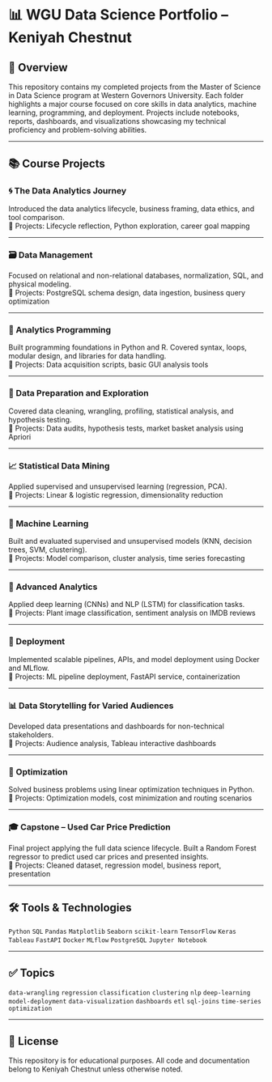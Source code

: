 # 📊 WGU Data Science Portfolio – Keniyah Chestnut

## 📘 Overview  
This repository contains my completed projects from the Master of Science in Data Science program at Western Governors University. Each folder highlights a major course focused on core skills in data analytics, machine learning, programming, and deployment. Projects include notebooks, reports, dashboards, and visualizations showcasing my technical proficiency and problem-solving abilities.

---

## 📚 Course Projects

### 🌀 The Data Analytics Journey  
Introduced the data analytics lifecycle, business framing, data ethics, and tool comparison.  
📄 Projects: Lifecycle reflection, Python exploration, career goal mapping

---

### 🗃️ Data Management  
Focused on relational and non-relational databases, normalization, SQL, and physical modeling.  
📄 Projects: PostgreSQL schema design, data ingestion, business query optimization

---

### 🧪 Analytics Programming  
Built programming foundations in Python and R. Covered syntax, loops, modular design, and libraries for data handling.  
📄 Projects: Data acquisition scripts, basic GUI analysis tools

---

### 🧹 Data Preparation and Exploration  
Covered data cleaning, wrangling, profiling, statistical analysis, and hypothesis testing.  
📄 Projects: Data audits, hypothesis tests, market basket analysis using Apriori

---

### 📈 Statistical Data Mining  
Applied supervised and unsupervised learning (regression, PCA).  
📄 Projects: Linear & logistic regression, dimensionality reduction

---

### 🧠 Machine Learning  
Built and evaluated supervised and unsupervised models (KNN, decision trees, SVM, clustering).  
📄 Projects: Model comparison, cluster analysis, time series forecasting

---

### 🧬 Advanced Analytics  
Applied deep learning (CNNs) and NLP (LSTM) for classification tasks.  
📄 Projects: Plant image classification, sentiment analysis on IMDB reviews

---

### 🚀 Deployment  
Implemented scalable pipelines, APIs, and model deployment using Docker and MLflow.  
📄 Projects: ML pipeline deployment, FastAPI service, containerization

---

### 📊 Data Storytelling for Varied Audiences  
Developed data presentations and dashboards for non-technical stakeholders.  
📄 Projects: Audience analysis, Tableau interactive dashboards

---

### 🧠 Optimization  
Solved business problems using linear optimization techniques in Python.  
📄 Projects: Optimization models, cost minimization and routing scenarios

---

### 🎓 Capstone – Used Car Price Prediction  
Final project applying the full data science lifecycle. Built a Random Forest regressor to predict used car prices and presented insights.  
📄 Projects: Cleaned dataset, regression model, business report, presentation

---

## 🛠 Tools & Technologies  
`Python` `SQL` `Pandas` `Matplotlib` `Seaborn` `scikit-learn` `TensorFlow` `Keras` `Tableau` `FastAPI` `Docker` `MLflow` `PostgreSQL` `Jupyter Notebook`  

---

## ✅ Topics  
`data-wrangling` `regression` `classification` `clustering` `nlp` `deep-learning` `model-deployment` `data-visualization` `dashboards` `etl` `sql-joins` `time-series` `optimization`

---

## 🔗 License  
This repository is for educational purposes. All code and documentation belong to Keniyah Chestnut unless otherwise noted.
